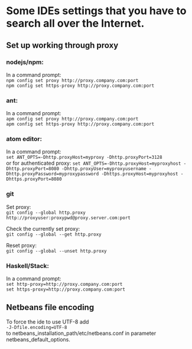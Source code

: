 # Some IDEs settings that you have to search all over the Internet.
## Set up working through proxy
### nodejs/npm:
In a command prompt:  
  `npm config set proxy http://proxy.company.com:port  `  
  `npm config set https-proxy http://proxy.company.com:port`  

### ant:
In a command prompt:  
`apm config set proxy http://proxy.company.com:port`  
`apm config set https-proxy http://proxy.company.com:port`  

### atom editor:
In a command prompt:  
`set ANT_OPTS=-Dhttp.proxyHost=myproxy -Dhttp.proxyPort=3128`  
or for authenticated proxy:
`set ANT_OPTS=-Dhttp.proxyHost=myproxyhost -Dhttp.proxyPort=8080 -Dhttp.proxyUser=myproxyusername -Dhttp.proxyPassword=myproxypassword -Dhttps.proxyHost=myproxyhost -Dhttps.proxyPort=8080`  

### git
Set proxy:  
`git config --global http.proxy http://proxyuser:proxypwd@proxy.server.com:port`  

Check the currently set proxy:  
`git config --global --get http.proxy`  

Reset proxy:  
`git config --global --unset http.proxy`  

### Haskell/Stack:
In a command prompt:  
`set http-proxy=http://proxy.company.com:port`  
`set https-proxy=http://proxy.company.com:port`  


## Netbeans file encoding
To force the ide to use UTF-8 add  
`-J-Dfile.encoding=UTF-8`  
to netbeans_installation_path/etc/netbeans.conf  in parameter netbeans_default_options.
